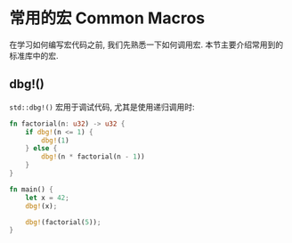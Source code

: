 # 常用的宏 Common Macros

在学习如何编写宏代码之前, 我们先熟悉一下如何调用宏. 本节主要介绍常用到的标准库中的宏.

## dbg!()

`std::dbg!()` 宏用于调试代码, 尤其是使用递归调用时:

```rust
fn factorial(n: u32) -> u32 {
    if dbg!(n <= 1) {
        dbg!(1)
    } else {
        dbg!(n * factorial(n - 1))
    }
}

fn main() {
    let x = 42;
    dbg!(x);

    dbg!(factorial(5));
}
```
